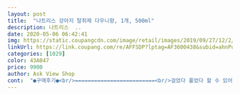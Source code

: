 ```yaml
---
layout: post 
title:  "나트리스 강아지 탈취제 다우니향, 1개, 500ml" 
description: 나트리스  ..
date: 2020-05-06 06:42:41 
img: https://static.coupangcdn.com/image/retail/images/2019/09/27/12/2/028dcf77-83e1-42e7-b375-2a80bcf63fdb.jpg 
linkUrl: https://link.coupang.com/re/AFFSDP?lptag=AF3600438&subid=ahnPublicAsk&pageKey=303761322&itemId=955603949&vendorItemId=5352939994&traceid=V0-113-03425d97064a0551 
categories: [1029] 
color: 43A047 
price: 9900 
author: Ask View Shop 
cont:  "●구매후기●<br/>=========================<br/>걸었다 풀었다 할 수 있어서<br/>계시니 위에서 적은것처럼 확실히 개취이겠지만<br/>구매의 가장 큰 이유는 아무래도 평이 좋아서에요.<br/><br/>구매하면 항상 도전의식.<br/>.<br/>? 을 갖고 구매합니다.<br/>ㅠ<br/>그래서 음식이나 이런 탈취제 같은걸 인터넷으로<br/>내 취향 아닌건 거르시는게.<br/>.<br/> 가장 확실하지 않을까 싶어요ㅠ<br/>냄새는 크게 나쁘지 않아요.<br/><br/>대신에 환기는 꼭 시켜주셔야 될것같아요<br/>따뜻한 향이에요.<br/><br/>매일 뿌리며 닦는 엄마보면서 ㅠ지도 해보겠다고<br/>분사력이 짱짱 좋거든요~!!<br/>분사하면 애들 쉬 냄새랑 섞여 비린내 엄청 나요.<br/>.<br/><br/>솔직한 후기는.<br/>.<br/> 향도 맛도 결국엔 개취라.<br/>.<br/><br/>쓰다가 말았어요.<br/><br/>쓰던 탈취제를 거의 다 써가고 해서 구매했어요.<br/><br/>아니구요, 은은하고 포근한? 비누냄새처럼 그런<br/>아이있는 집에선 참 좋아요... <br/>... <br/>.<br/><br/>여튼 다우니 냄새보단 따뜻하고 포근한 비누냄새.<br/>.<br/>?<br/>음.<br/>.<br/> 일단 뿌려보니 여느 다른 후기들처럼 다우니 향은<br/>이게 세균을 잘 없애주는건지는 잘 눈으로 확인은 안되지만 향은 정말 좋아요 !! 제가 진짜 향에 대해서 예민하고 민감한데도 쎄지않고 저희 강아지도.<br/> 좋아하네요 ~<br/>이게 처음 뿌릴 땐 비누향이 난듯 하다가<br/>일단 저는 음식도 그렇고 냄새에 굉... <br/>.<br/>장히 예민해요.<br/><br/>저처럼 도전의식을 갖고.<br/>.<br/> 구매 해 보시고<br/>저처럼 예민하신분에게 도움이 되길 바래서<br/>정도 생각하심 좋을거 같아요.<br/><br/>정말 개인적으로 ㅠ 고급진 향은 아닙니다.<br/>.<br/><br/>좀 더 쓰다가 후기 한번 더 .<br/>.<br/> 남겨요;<br/>좋은건 분사기에 보면 돌려서 락을<br/>추가 후기 남깁니다... <br/>;<br/>침구에도 뿌려봣지만 아무이상 없었어요~<br/>탈취제를 온집안에 뿌려 한강 만들 수 있는.<br/>.<br/><br/>향도 마음에 들구요 강아지도 별탈없이 지내구요<br/>후기보면 옷에도 뿌릴 정도로 좋다고 하시는 분이<br/>후기서 보면 사실 고급진... <br/> 향이라는데.<br/>.<br/><br/>" 
---
```

